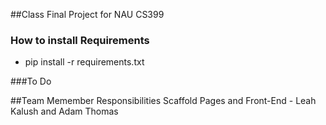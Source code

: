 ##Class Final Project for NAU CS399
### How to install Requirements
- pip install -r requirements.txt

###To Do

##Team Memember Responsibilities
Scaffold Pages and Front-End - Leah Kalush and Adam Thomas

